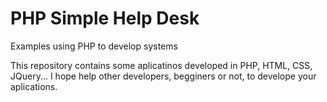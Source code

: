 # PHP Simple Help Desk
Examples using PHP to develop systems

This repository contains some aplicatinos developed in PHP, HTML, CSS, JQuery...
I hope help other developers, begginers or not, to develope your aplications.
